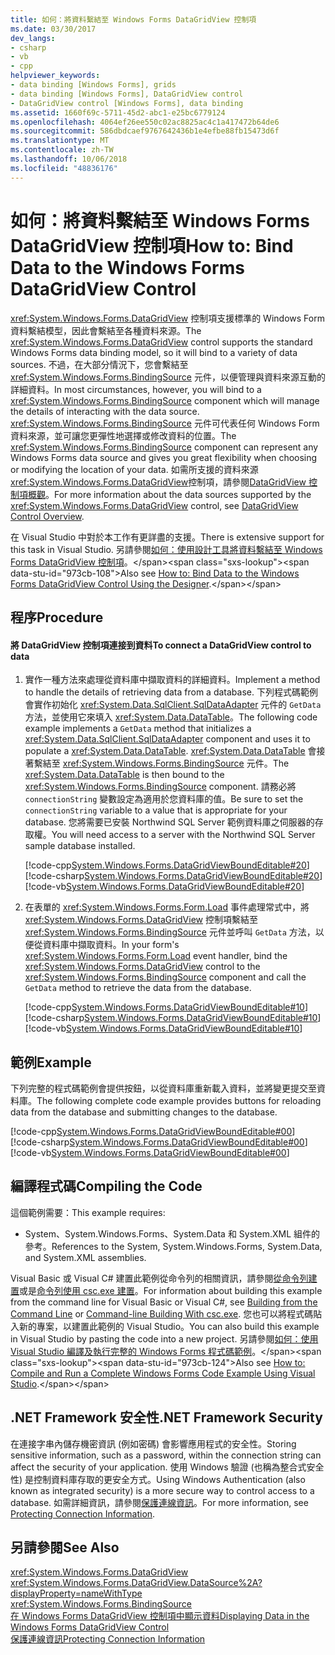 ```yaml
---
title: 如何：將資料繫結至 Windows Forms DataGridView 控制項
ms.date: 03/30/2017
dev_langs:
- csharp
- vb
- cpp
helpviewer_keywords:
- data binding [Windows Forms], grids
- data binding [Windows Forms], DataGridView control
- DataGridView control [Windows Forms], data binding
ms.assetid: 1660f69c-5711-45d2-abc1-e25bc6779124
ms.openlocfilehash: 4064ef26ee550c02ac8825ac4c1a417472b64de6
ms.sourcegitcommit: 586dbdcaef9767642436b1e4efbe88fb15473d6f
ms.translationtype: MT
ms.contentlocale: zh-TW
ms.lasthandoff: 10/06/2018
ms.locfileid: "48836176"
---
```

# <a name="how-to-bind-data-to-the-windows-forms-datagridview-control"></a><span data-ttu-id="973cb-102">如何：將資料繫結至 Windows Forms DataGridView 控制項</span><span class="sxs-lookup"><span data-stu-id="973cb-102">How to: Bind Data to the Windows Forms DataGridView Control</span></span>
<span data-ttu-id="973cb-103"><xref:System.Windows.Forms.DataGridView> 控制項支援標準的 Windows Form 資料繫結模型，因此會繫結至各種資料來源。</span><span class="sxs-lookup"><span data-stu-id="973cb-103">The <xref:System.Windows.Forms.DataGridView> control supports the standard Windows Forms data binding model, so it will bind to a variety of data sources.</span></span> <span data-ttu-id="973cb-104">不過，在大部分情況下，您會繫結至 <xref:System.Windows.Forms.BindingSource> 元件，以便管理與資料來源互動的詳細資料。</span><span class="sxs-lookup"><span data-stu-id="973cb-104">In most circumstances, however, you will bind to a <xref:System.Windows.Forms.BindingSource> component which will manage the details of interacting with the data source.</span></span> <span data-ttu-id="973cb-105"><xref:System.Windows.Forms.BindingSource> 元件可代表任何 Windows Form 資料來源，並可讓您更彈性地選擇或修改資料的位置。</span><span class="sxs-lookup"><span data-stu-id="973cb-105">The <xref:System.Windows.Forms.BindingSource> component can represent any Windows Forms data source and gives you great flexibility when choosing or modifying the location of your data.</span></span> <span data-ttu-id="973cb-106">如需所支援的資料來源<xref:System.Windows.Forms.DataGridView>控制項，請參閱[DataGridView 控制項概觀](../../../../docs/framework/winforms/controls/datagridview-control-overview-windows-forms.md)。</span><span class="sxs-lookup"><span data-stu-id="973cb-106">For more information about the data sources supported by the <xref:System.Windows.Forms.DataGridView> control, see [DataGridView Control Overview](../../../../docs/framework/winforms/controls/datagridview-control-overview-windows-forms.md).</span></span>  
  
 <span data-ttu-id="973cb-107">在 Visual Studio 中對於本工作有更詳盡的支援。</span><span class="sxs-lookup"><span data-stu-id="973cb-107">There is extensive support for this task in Visual Studio.</span></span>  <span data-ttu-id="973cb-108">另請參閱[如何：使用設計工具將資料繫結至 Windows Forms DataGridView 控制項](https://msdn.microsoft.com/library/33w255ac\(v=vs.110\))。</span><span class="sxs-lookup"><span data-stu-id="973cb-108">Also see [How to: Bind Data to the Windows Forms DataGridView Control Using the Designer](https://msdn.microsoft.com/library/33w255ac\(v=vs.110\)).</span></span>  
  
## <a name="procedure"></a><span data-ttu-id="973cb-109">程序</span><span class="sxs-lookup"><span data-stu-id="973cb-109">Procedure</span></span>  
  
#### <a name="to-connect-a-datagridview-control-to-data"></a><span data-ttu-id="973cb-110">將 DataGridView 控制項連接到資料</span><span class="sxs-lookup"><span data-stu-id="973cb-110">To connect a DataGridView control to data</span></span>  
  
1.  <span data-ttu-id="973cb-111">實作一種方法來處理從資料庫中擷取資料的詳細資料。</span><span class="sxs-lookup"><span data-stu-id="973cb-111">Implement a method to handle the details of retrieving data from a database.</span></span> <span data-ttu-id="973cb-112">下列程式碼範例會實作初始化 <xref:System.Data.SqlClient.SqlDataAdapter> 元件的 `GetData` 方法，並使用它來填入 <xref:System.Data.DataTable>。</span><span class="sxs-lookup"><span data-stu-id="973cb-112">The following code example implements a `GetData` method that initializes a <xref:System.Data.SqlClient.SqlDataAdapter> component and uses it to populate a <xref:System.Data.DataTable>.</span></span> <span data-ttu-id="973cb-113"><xref:System.Data.DataTable> 會接著繫結至 <xref:System.Windows.Forms.BindingSource> 元件。</span><span class="sxs-lookup"><span data-stu-id="973cb-113">The <xref:System.Data.DataTable> is then bound to the <xref:System.Windows.Forms.BindingSource> component.</span></span> <span data-ttu-id="973cb-114">請務必將 `connectionString` 變數設定為適用於您資料庫的值。</span><span class="sxs-lookup"><span data-stu-id="973cb-114">Be sure to set the `connectionString` variable to a value that is appropriate for your database.</span></span> <span data-ttu-id="973cb-115">您將需要已安裝 Northwind SQL Server 範例資料庫之伺服器的存取權。</span><span class="sxs-lookup"><span data-stu-id="973cb-115">You will need access to a server with the Northwind SQL Server sample database installed.</span></span>  
  
     [!code-cpp[System.Windows.Forms.DataGridViewBoundEditable#20](../../../../samples/snippets/cpp/VS_Snippets_Winforms/System.Windows.Forms.DataGridViewBoundEditable/cpp/datagridviewboundeditable.cpp#20)]
     [!code-csharp[System.Windows.Forms.DataGridViewBoundEditable#20](../../../../samples/snippets/csharp/VS_Snippets_Winforms/System.Windows.Forms.DataGridViewBoundEditable/CS/datagridviewboundeditable.cs#20)]
     [!code-vb[System.Windows.Forms.DataGridViewBoundEditable#20](../../../../samples/snippets/visualbasic/VS_Snippets_Winforms/System.Windows.Forms.DataGridViewBoundEditable/VB/datagridviewboundeditable.vb#20)]  
  
2.  <span data-ttu-id="973cb-116">在表單的 <xref:System.Windows.Forms.Form.Load> 事件處理常式中，將 <xref:System.Windows.Forms.DataGridView> 控制項繫結至 <xref:System.Windows.Forms.BindingSource> 元件並呼叫 `GetData` 方法，以便從資料庫中擷取資料。</span><span class="sxs-lookup"><span data-stu-id="973cb-116">In your form's <xref:System.Windows.Forms.Form.Load> event handler, bind the <xref:System.Windows.Forms.DataGridView> control to the <xref:System.Windows.Forms.BindingSource> component and call the `GetData` method to retrieve the data from the database.</span></span>  
  
     [!code-cpp[System.Windows.Forms.DataGridViewBoundEditable#10](../../../../samples/snippets/cpp/VS_Snippets_Winforms/System.Windows.Forms.DataGridViewBoundEditable/cpp/datagridviewboundeditable.cpp#10)]
     [!code-csharp[System.Windows.Forms.DataGridViewBoundEditable#10](../../../../samples/snippets/csharp/VS_Snippets_Winforms/System.Windows.Forms.DataGridViewBoundEditable/CS/datagridviewboundeditable.cs#10)]
     [!code-vb[System.Windows.Forms.DataGridViewBoundEditable#10](../../../../samples/snippets/visualbasic/VS_Snippets_Winforms/System.Windows.Forms.DataGridViewBoundEditable/VB/datagridviewboundeditable.vb#10)]  
  
## <a name="example"></a><span data-ttu-id="973cb-117">範例</span><span class="sxs-lookup"><span data-stu-id="973cb-117">Example</span></span>  
 <span data-ttu-id="973cb-118">下列完整的程式碼範例會提供按鈕，以從資料庫重新載入資料，並將變更提交至資料庫。</span><span class="sxs-lookup"><span data-stu-id="973cb-118">The following complete code example provides buttons for reloading data from the database and submitting changes to the database.</span></span>  
  
 [!code-cpp[System.Windows.Forms.DataGridViewBoundEditable#00](../../../../samples/snippets/cpp/VS_Snippets_Winforms/System.Windows.Forms.DataGridViewBoundEditable/cpp/datagridviewboundeditable.cpp#00)]
 [!code-csharp[System.Windows.Forms.DataGridViewBoundEditable#00](../../../../samples/snippets/csharp/VS_Snippets_Winforms/System.Windows.Forms.DataGridViewBoundEditable/CS/datagridviewboundeditable.cs#00)]
 [!code-vb[System.Windows.Forms.DataGridViewBoundEditable#00](../../../../samples/snippets/visualbasic/VS_Snippets_Winforms/System.Windows.Forms.DataGridViewBoundEditable/VB/datagridviewboundeditable.vb#00)]  
  
## <a name="compiling-the-code"></a><span data-ttu-id="973cb-119">編譯程式碼</span><span class="sxs-lookup"><span data-stu-id="973cb-119">Compiling the Code</span></span>  
 <span data-ttu-id="973cb-120">這個範例需要：</span><span class="sxs-lookup"><span data-stu-id="973cb-120">This example requires:</span></span>  
  
-   <span data-ttu-id="973cb-121">System、System.Windows.Forms、System.Data 和 System.XML 組件的參考。</span><span class="sxs-lookup"><span data-stu-id="973cb-121">References to the System, System.Windows.Forms, System.Data, and System.XML assemblies.</span></span>  
  
 <span data-ttu-id="973cb-122">Visual Basic 或 Visual C# 建置此範例從命令列的相關資訊，請參閱[從命令列建置](~/docs/visual-basic/reference/command-line-compiler/building-from-the-command-line.md)或是[命令列使用 csc.exe 建置](~/docs/csharp/language-reference/compiler-options/command-line-building-with-csc-exe.md)。</span><span class="sxs-lookup"><span data-stu-id="973cb-122">For information about building this example from the command line for Visual Basic or Visual C#, see [Building from the Command Line](~/docs/visual-basic/reference/command-line-compiler/building-from-the-command-line.md) or [Command-line Building With csc.exe](~/docs/csharp/language-reference/compiler-options/command-line-building-with-csc-exe.md).</span></span> <span data-ttu-id="973cb-123">您也可以將程式碼貼入新的專案，以建置此範例的 Visual Studio。</span><span class="sxs-lookup"><span data-stu-id="973cb-123">You can also build this example in Visual Studio by pasting the code into a new project.</span></span>  <span data-ttu-id="973cb-124">另請參閱[如何：使用 Visual Studio 編譯及執行完整的 Windows Forms 程式碼範例](https://msdn.microsoft.com/library/Bb129228\(v=vs.110\))。</span><span class="sxs-lookup"><span data-stu-id="973cb-124">Also see [How to: Compile and Run a Complete Windows Forms Code Example Using Visual Studio](https://msdn.microsoft.com/library/Bb129228\(v=vs.110\)).</span></span>  
  
## <a name="net-framework-security"></a><span data-ttu-id="973cb-125">.NET Framework 安全性</span><span class="sxs-lookup"><span data-stu-id="973cb-125">.NET Framework Security</span></span>  
 <span data-ttu-id="973cb-126">在連接字串內儲存機密資訊 (例如密碼) 會影響應用程式的安全性。</span><span class="sxs-lookup"><span data-stu-id="973cb-126">Storing sensitive information, such as a password, within the connection string can affect the security of your application.</span></span> <span data-ttu-id="973cb-127">使用 Windows 驗證 (也稱為整合式安全性) 是控制資料庫存取的更安全方式。</span><span class="sxs-lookup"><span data-stu-id="973cb-127">Using Windows Authentication (also known as integrated security) is a more secure way to control access to a database.</span></span> <span data-ttu-id="973cb-128">如需詳細資訊，請參閱[保護連線資訊](../../../../docs/framework/data/adonet/protecting-connection-information.md)。</span><span class="sxs-lookup"><span data-stu-id="973cb-128">For more information, see [Protecting Connection Information](../../../../docs/framework/data/adonet/protecting-connection-information.md).</span></span>  
  
## <a name="see-also"></a><span data-ttu-id="973cb-129">另請參閱</span><span class="sxs-lookup"><span data-stu-id="973cb-129">See Also</span></span>  
 <xref:System.Windows.Forms.DataGridView>  
 <xref:System.Windows.Forms.DataGridView.DataSource%2A?displayProperty=nameWithType>  
 <xref:System.Windows.Forms.BindingSource>  
 [<span data-ttu-id="973cb-130">在 Windows Forms DataGridView 控制項中顯示資料</span><span class="sxs-lookup"><span data-stu-id="973cb-130">Displaying Data in the Windows Forms DataGridView Control</span></span>](../../../../docs/framework/winforms/controls/displaying-data-in-the-windows-forms-datagridview-control.md)  
 [<span data-ttu-id="973cb-131">保護連線資訊</span><span class="sxs-lookup"><span data-stu-id="973cb-131">Protecting Connection Information</span></span>](../../../../docs/framework/data/adonet/protecting-connection-information.md)
